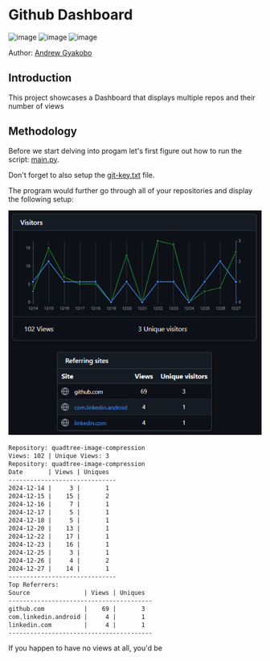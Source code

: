 # Github Dashboard 

![image](https://img.shields.io/badge/Python-FFD43B?style=for-the-badge&logo=python&logoColor=blue)
![image](https://img.shields.io/badge/windows%20terminal-4D4D4D?style=for-the-badge&logo=windows%20terminal&logoColor=white)
![image](https://img.shields.io/badge/GitHub-100000?style=for-the-badge&logo=github&logoColor=white)

Author: [Andrew Gyakobo](https://github.com/Gyakobo)

## Introduction

This project showcases a Dashboard that displays multiple repos and their number of views 

## Methodology

Before we start delving into progam let's first figure out how to run the script: [main.py]().

Don't forget to also setup the [git-key.txt]() file.

The program would further go through all of your repositories and display the following setup:

<img src="./miscellaneous/img.png" />

```shell
Repository: quadtree-image-compression
Views: 102 | Unique Views: 3
Repository: quadtree-image-compression
Date       | Views | Uniques
------------------------------
2024-12-14 |     3 |       1
2024-12-15 |    15 |       2
2024-12-16 |     7 |       1
2024-12-17 |     5 |       1
2024-12-18 |     5 |       1
2024-12-20 |    13 |       1
2024-12-22 |    17 |       1
2024-12-23 |    16 |       1
2024-12-25 |     3 |       1
2024-12-26 |     4 |       2
2024-12-27 |    14 |       1
------------------------------
Top Referrers:
Source               | Views | Uniques
----------------------------------------
github.com           |    69 |       3
com.linkedin.android |     4 |       1
linkedin.com         |     4 |       1
----------------------------------------
```

If you happen to have no views at all, you'd be 

